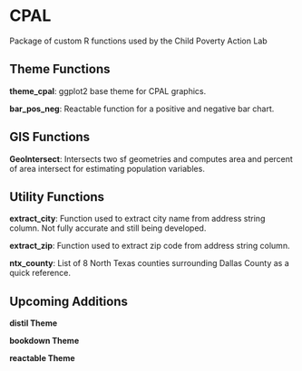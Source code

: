 # CPAL
Package of custom R functions used by the Child Poverty Action Lab

## Theme Functions

__theme_cpal__: ggplot2 base theme for CPAL graphics.

__bar_pos_neg__: Reactable function for a positive and negative bar chart.

## GIS Functions

__GeoIntersect__: Intersects two sf geometries and computes area and percent of area intersect for estimating population variables.

## Utility Functions

__extract_city__: Function used to extract city name from address string column. Not fully accurate and still being developed.

__extract_zip__: Function used to extract zip code from address string column.

__ntx_county__: List of 8 North Texas counties surrounding Dallas County as a quick reference.

## Upcoming Additions

__distil Theme__

__bookdown Theme__

__reactable Theme__
